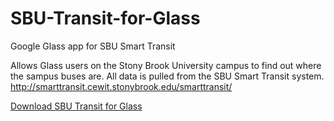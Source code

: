 SBU-Transit-for-Glass
=====================

Google Glass app for SBU Smart Transit

Allows Glass users on the Stony Brook University campus to find out where the sampus buses are. 
All data is pulled from the SBU Smart Transit system. 
http://smarttransit.cewit.stonybrook.edu/smarttransit/


[Download SBU Transit for Glass](https://github.com/cturkoanje/SBU-Transit-for-Glass/releases/download/v0.8/SBUTransit.apk)
